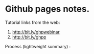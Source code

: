# Github pages notes.

Tutorial links from the web:

1. http://bit.ly/ghpwebinar
1. http://bit.ly/ghpp

Process (lightweight summary) : 

